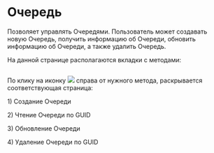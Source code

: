 # Очередь

Позволяет управлять Очередями. Пользователь может создавать новую Очередь, получить информацию об Очереди, обновить информацию об Очереди, а также удалить Очередь.

На данной странице располагаются вкладки с методами:

<figure><img src="https://lh7-rt.googleusercontent.com/docsz/AD_4nXddt1B2QwAp2SoBr0Dx2TDhuY5W-mqSAvS5E5yVw7uRNk-UHv4wp4TGb6ztOE0gOSCtyMZOSmZGfdsndrBaTUsP9WzcK0SkJevdRx8P4-VQOvfHnsAd-44lQlR4qNyww6PL90WhVg?key=o0FHaGHt8wdv-FpDKfCXmTRa" alt=""><figcaption></figcaption></figure>

По клику на иконку ![](https://lh7-rt.googleusercontent.com/docsz/AD_4nXdLSwPtQVC_CWGdJC5sEIG5IjqYoWO9lCnhZ0CxghJ7fnAhGpOJAOU_9RG0IbhEXrTZ01b-i7_bQZY8w6XyFfuoFjSweEl4P5YaE-KaYeqgqS6Af9ZW46VoBYYf67s1cHfEzyzA_A?key=o0FHaGHt8wdv-FpDKfCXmTRa) справа от нужного метода, раскрывается соответствующая страница:

1\) Создание Очереди&#x20;

2\) Чтение Очереди по GUID

3\) Обновление Очереди

4\) Удаление Очереди по GUID
